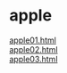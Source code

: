 # apple

<a href="https://nagisajo.github.io/apple/apple01.html">apple01.html</a><br>
<a href="https://nagisajo.github.io/apple/apple02.html">apple02.html</a><br>
<a href="https://nagisajo.github.io/apple/apple03.html">apple03.html</a><br>
